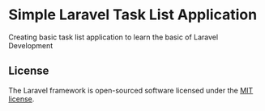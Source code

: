 # Simple Laravel Task List Application

Creating basic task list application to learn the basic of Laravel Development

## License

The Laravel framework is open-sourced software licensed under the [MIT license](https://opensource.org/licenses/MIT).
